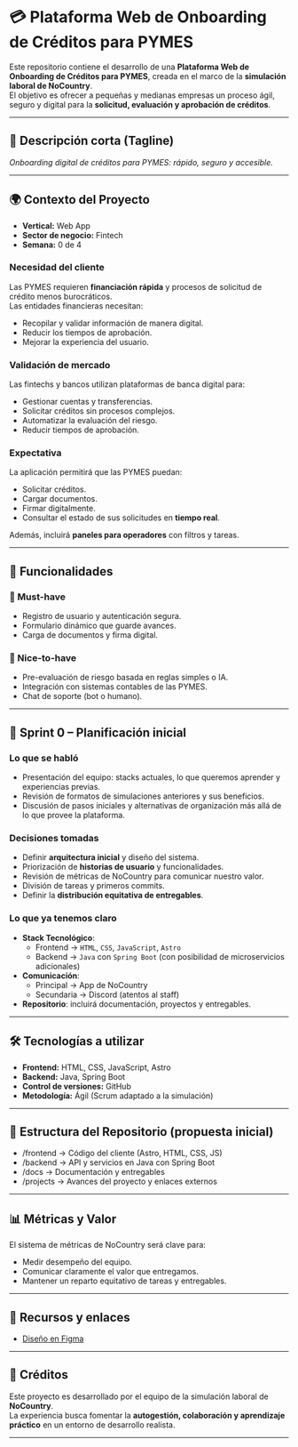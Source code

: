 # 💳 Plataforma Web de Onboarding de Créditos para PYMES

Este repositorio contiene el desarrollo de una **Plataforma Web de Onboarding de Créditos para PYMES**, creada en el marco de la **simulación laboral de NoCountry**.  
El objetivo es ofrecer a pequeñas y medianas empresas un proceso ágil, seguro y digital para la **solicitud, evaluación y aprobación de créditos**.

---

## 📝 Descripción corta (Tagline)
_Onboarding digital de créditos para PYMES: rápido, seguro y accesible._

---

## 🌍 Contexto del Proyecto
- **Vertical:** Web App  
- **Sector de negocio:** Fintech  
- **Semana:** 0 de 4  

### Necesidad del cliente
Las PYMES requieren **financiación rápida** y procesos de solicitud de crédito menos burocráticos.  
Las entidades financieras necesitan:  
- Recopilar y validar información de manera digital.  
- Reducir los tiempos de aprobación.  
- Mejorar la experiencia del usuario.  

### Validación de mercado
Las fintechs y bancos utilizan plataformas de banca digital para:  
- Gestionar cuentas y transferencias.  
- Solicitar créditos sin procesos complejos.  
- Automatizar la evaluación del riesgo.  
- Reducir tiempos de aprobación.  

### Expectativa
La aplicación permitirá que las PYMES puedan:  
- Solicitar créditos.  
- Cargar documentos.  
- Firmar digitalmente.  
- Consultar el estado de sus solicitudes en **tiempo real**.  

Además, incluirá **paneles para operadores** con filtros y tareas.  

---

## 📌 Funcionalidades

### 🎯 Must-have
- Registro de usuario y autenticación segura.  
- Formulario dinámico que guarde avances.  
- Carga de documentos y firma digital.  

### 🌟 Nice-to-have
- Pre-evaluación de riesgo basada en reglas simples o IA.  
- Integración con sistemas contables de las PYMES.  
- Chat de soporte (bot o humano).  

---

## 🤝 Sprint 0 – Planificación inicial

### Lo que se habló
- Presentación del equipo: stacks actuales, lo que queremos aprender y experiencias previas.  
- Revisión de formatos de simulaciones anteriores y sus beneficios.  
- Discusión de pasos iniciales y alternativas de organización más allá de lo que provee la plataforma.  

### Decisiones tomadas
- Definir **arquitectura inicial** y diseño del sistema.  
- Priorización de **historias de usuario** y funcionalidades.  
- Revisión de métricas de NoCountry para comunicar nuestro valor.  
- División de tareas y primeros commits.  
- Definir la **distribución equitativa de entregables**.  

### Lo que ya tenemos claro
- **Stack Tecnológico**:  
  - Frontend → `HTML`, `CSS`, `JavaScript`, `Astro`  
  - Backend → `Java` con `Spring Boot` (con posibilidad de microservicios adicionales)  
- **Comunicación**:  
  - Principal → App de NoCountry  
  - Secundaria → Discord (atentos al staff)  
- **Repositorio**: incluirá documentación, proyectos y entregables.  

---

## 🛠️ Tecnologías a utilizar
- **Frontend:** HTML, CSS, JavaScript, Astro  
- **Backend:** Java, Spring Boot  
- **Control de versiones:** GitHub  
- **Metodología:** Ágil (Scrum adaptado a la simulación)  

---

## 📂 Estructura del Repositorio (propuesta inicial)
- /frontend -> Código del cliente (Astro, HTML, CSS, JS)
- /backend -> API y servicios en Java con Spring Boot
- /docs -> Documentación y entregables
- /projects -> Avances del proyecto y enlaces externos

---

## 📊 Métricas y Valor
El sistema de métricas de NoCountry será clave para:  
- Medir desempeño del equipo.  
- Comunicar claramente el valor que entregamos.  
- Mantener un reparto equitativo de tareas y entregables.  

---

## 📎 Recursos y enlaces
- [Diseño en Figma](https://www.figma.com/design/VAEthqQolIekuPQCAQNPsm/NoCountry-WebApp?node-id=0-1&t=hnCu3Fpu1PKFsU7i-1)  

---

## 👥 Créditos
Este proyecto es desarrollado por el equipo de la simulación laboral de **NoCountry**.  
La experiencia busca fomentar la **autogestión, colaboración y aprendizaje práctico** en un entorno de desarrollo realista.  

---
